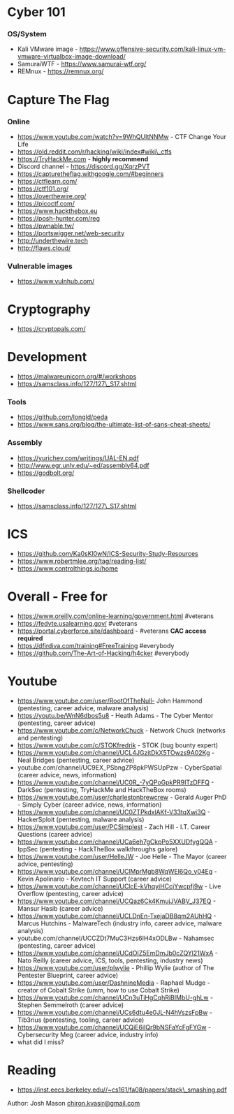 # Cyber 101

### OS/System 
- Kali VMware image - https://www.offensive-security.com/kali-linux-vm-vmware-virtualbox-image-download/
- SamuraiWTF - https://www.samurai-wtf.org/
- REMnux - https://remnux.org/

# Capture The Flag
### Online
- https://www.youtube.com/watch?v=9WhQUItNNMw - CTF Change Your Life
- https://old.reddit.com/r/hacking/wiki/index#wiki\_ctfs
- https://TryHackMe.com - **highly recommend**
- Discord channel - https://discord.gg/XqrzPVT
- https://capturetheflag.withgoogle.com/#beginners
- https://ctflearn.com/
- https://ctf101.org/
- https://overthewire.org/
- https://picoctf.com/
- https://www.hackthebox.eu
- https://posh-hunter.com/reg
- https://pwnable.tw/
- https://portswigger.net/web-security
- http://underthewire.tech
- http://flaws.cloud/

### Vulnerable images
- https://www.vulnhub.com/

# Cryptography
- https://cryptopals.com/

# Development
- https://malwareunicorn.org/#/workshops
- https://samsclass.info/127/127\_S17.shtml

### Tools
- https://github.com/longld/peda
- https://www.sans.org/blog/the-ultimate-list-of-sans-cheat-sheets/
  
### Assembly
- https://yurichev.com/writings/UAL-EN.pdf
- http://www.egr.unlv.edu/~ed/assembly64.pdf
- https://godbolt.org/

### Shellcoder
- https://samsclass.info/127/127\_S17.shtml

# ICS
- https://github.com/Ka0sKl0wN/ICS-Security-Study-Resources
- https://www.robertmlee.org/tag/reading-list/
- https://www.controlthings.io/home

# Overall - Free for 
- https://www.oreilly.com/online-learning/government.html #veterans
- https://fedvte.usalearning.gov/ #veterans
- https://portal.cyberforce.site/dashboard - #veterans **CAC access required**
- https://dfirdiva.com/training#FreeTraining #everybody
- https://github.com/The-Art-of-Hacking/h4cker #everybody

# Youtube
- https://www.youtube.com/user/RootOfTheNull- John Hammond (pentesting, career advice, malware analysis)
- https://youtu.be/WnN6dbos5u8  - Heath Adams - The Cyber Mentor (pentesting, career advice)
- https://www.youtube.com/c/NetworkChuck - Network Chuck (networks and pentesting)
- https://www.youtube.com/c/STOKfredrik - STOK (bug bounty expert)
- https://www.youtube.com/channel/UCL4JGzitDkX5TOwzs9A02Kg - Neal Bridges (pentesting, career advice)
- youtube.com/channel/UC9EX_PSbngZP8pkPWSUpPzw - CyberSpatial (career advice, news, information)
- https://www.youtube.com/channel/UC0R_-7yQPoGpkPR9ITzDFFQ - DarkSec (pentesting, TryHackMe and HackTheBox rooms)
- https://www.youtube.com/user/charlestonbrewcrew - Gerald Auger PhD - Simply Cyber (career advice, news, information)
- https://www.youtube.com/channel/UC0ZTPkdxlAKf-V33tqXwi3Q - HackerSploit (pentesting, malware analysis)
- https://www.youtube.com/user/PCSimplest - Zach Hill - I.T. Career Questions (career advice)
- https://www.youtube.com/channel/UCa6eh7gCkpPo5XXUDfygQQA - IppSec (pentesting - HackTheBox walkthroughs galore)
- https://www.youtube.com/user/HelleJW - Joe Helle - The Mayor (career advice, pentesting)
-  https://www.youtube.com/channel/UClMprMgb8WqWEl6Qo_y04Eg - Kevin Apolinario - Kevtech IT Support (career advice)
-  https://www.youtube.com/channel/UClcE-kVhqyiHCcjYwcpfj9w - Live Overflow (pentesting, career advice)
-  https://www.youtube.com/channel/UCQaz6Ck4KmujJVABV_J37EQ - Mansur Hasib (career advice)
-  https://www.youtube.com/channel/UCLDnEn-TxejaDB8qm2AUhHQ - Marcus Hutchins - MalwareTech (industry info, career advice, malware analysis)
-  youtube.com/channel/UCCZDt7MuC3Hzs6IH4xODLBw - Nahamsec (pentesting, career advice)
-  https://www.youtube.com/channel/UCdOIZ5EmDmJb0cZQYl21WxA - Nato Reilly (career advice, ICS, tools, pentesting, industry news)
-  https://www.youtube.com/user/plwylie - Phillip Wylie (author of The Pentester Blueprint, career advice)
-  https://www.youtube.com/user/DashnineMedia - Raphael Mudge - creator of Cobalt Strike (umm, how to use Cobalt Strike)
-  https://www.youtube.com/channel/UCn3uTiHgCqhRiBIMbU-ghLw - Stephen Semmelroth (career advice)
-  https://www.youtube.com/channel/UCs6dtu4e0JL-N4hVszsFpBw - Tib3rius (pentesting, tooling, career advice)
-  https://www.youtube.com/channel/UCQiE6iIQr9bNSFaYcFgFYGw - Cybersecurity Meg (career advice, industry info)
-  what did I miss?

# Reading
- https://inst.eecs.berkeley.edu//~cs161/fa08/papers/stack\_smashing.pdf


Author: Josh Mason
chiron.kvasir@gmail.com
